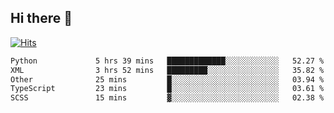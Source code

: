 ## Hi there 👋

<!--
**alihaqberdi/alihaqberdi** is a ✨ _special_ ✨ repository because its `README.md` (this file) appears on your GitHub profile.

Here are some ideas to get you started:

- 🔭 I’m currently working on ...
- 🌱 I’m currently learning ...
- 👯 I’m looking to collaborate on ...
- 🤔 I’m looking for help with ...
- 💬 Ask me about ...
- 📫 How to reach me: ...
- 😄 Pronouns: ...
- ⚡ Fun fact: ...
-->

[![Hits](https://hits.sh/github.com/alihaqberdi.svg)](https://hits.sh/github.com/alihaqberdi/)

<!--START_SECTION:waka-->

```txt
Python             5 hrs 39 mins   █████████████░░░░░░░░░░░░   52.27 %
XML                3 hrs 52 mins   █████████░░░░░░░░░░░░░░░░   35.82 %
Other              25 mins         █░░░░░░░░░░░░░░░░░░░░░░░░   03.94 %
TypeScript         23 mins         █░░░░░░░░░░░░░░░░░░░░░░░░   03.61 %
SCSS               15 mins         ▓░░░░░░░░░░░░░░░░░░░░░░░░   02.38 %
```

<!--END_SECTION:waka-->

